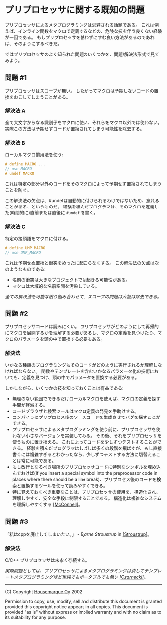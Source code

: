 # プリプロセッサに関する既知の問題

プリプロセッサによるメタプログラミングは忌避される話題である。
これは例えば、インライン関数をマクロで定義するなどの、危険な技を伴う良くない経験が一因である。
もしプリプロセッサを使わずにすむ良い方法があるのであれば、そのようにするべきだ。

ではプリプロセッサのよく知られた問題のいくつかを、問題/解決法形式で見てみよう。

## 問題 #1

プリプロセッサはスコープが無い。
したがってマクロは予期しないコードの置換をおこしてしまうことがある。

### 解決法 A

全て大文字からなる識別子をマクロに使い、それらをマクロ以外では使わない。
実際この方法は予期せずコードが置換されてしまう可能性を除去する。

### 解決法 B

ローカルマクロ慣用法を使う:

```cpp
# define MACRO ...
// use MACRO
# undef MACRO
```

これは特定の部分以外のコードをそのマクロによって予期せず置換されてしまうことを防ぐ。

この解決法の欠点は、#undefは自動的に付けられるわけではないため、忘れることがある、というものだ。
経験を積んだプログラマは、そのマクロを定義した(時間的に)直前または直後に `#undef` を書く。

### 解決法 C

特定の接頭語をマクロに付ける。

```cpp
# define UMP_MACRO
// use UMP_MACRO
```

これは予期せぬ置換と衝突をめったに起こらなくする。
この解決法の欠点は次のようなものである:

- 名前の衝突は大きなプロジェクトでは起きる可能性がある。
- マクロは大域的な名前空間を汚染している。

*全ての解決法を可能な限り組み合わせて、スコープの問題は大抵は除去できる。*

## 問題 #2

プリプロセッサコードは読みにくい。
プリプロセッサがどのようにして再帰的にマクロを展開するかを理解する必要があるし、マクロの定義を見つけたり、マクロのパラメータを頭の中で置換する必要もある。

### 解決法

いかなる種類のプログラミングもそのコードがどのように実行されるか理解しなければならない。
関数やテンプレートを含むいかなるパラメータ化の技術においても、定義を見つけ、頭の中でパラメータを置換する必要がある。

しかしながら、いくつかの技を知っておくことは有益である:

- 無理のない範囲でできるだけローカルマクロを使えば、マクロの定義を探す手間が軽減する。
- コードブラウザと検索ツールはマクロ定義の発見を手助けする。
- コンパイラにプリプロセス後のソースコードを生成させてバグを探すことができる。
- プリプロセッサによるメタプログラミングを使う前に、プリプロセッサを使わない小さなバージョンを実装してみる。
	その後、それをプリプロセッサを使うものに置き換える。
	これによってコードを少しずつテストすることができる。
	経験を積んだプログラマはしばしば多くの段階を飛ばすが、もし直接書くには複雑すぎるとわかったなら、少しずつテストする方法に切替えることは常に可能である。
- もし改行となるべき場所のプリプロセッサコードに特別なシンボルを埋め込んでおけば(If you insert a special symbol into the preprocessor code in places where there should be a line break)、プリプロセス後のコードを検索と置換するツールを使って読みやすくできる。
- 特に覚えておくべき重要なことは、プリプロセッサの使用を、構造化され、理解しやすく、安全な手段に制限することである。
	構造化は複雑なシステムを理解しやすくする [[McConnell]](../bibliography.md#mcconnell)。

## 問題 #3

「私はcppを廃止してしまいたい。」 - *Bjarne Stroustrup* in [[Stroustrup]](../bibliography.md#stroustrup)。

### 解決法

C/C++ プリプロセッサは末永く存続する。

*実際問題としては、プリプロセッサによるメタプログラミングは決してテンプレートメタプログラミングほど単純でもポータブルでも無い [[Czarnecki]](../bibliography.md#czarnecki)。*

---

(C) Copyright [Housemarque Oy](http://www.housemarque.com) 2002

Permission to copy, use, modify, sell and distribute this document is granted provided this copyright notice appears in all copies.
This document is provided "as is" without express or implied warranty and with no claim as to its suitability for any purpose.

